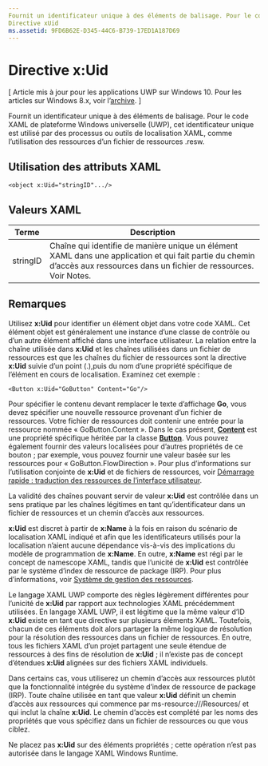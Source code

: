 ```yaml
---
Fournit un identificateur unique à des éléments de balisage. Pour le code XAML de plateforme Windows universelle (UWP), cet identificateur unique est utilisé par des processus ou outils de localisation XAML, comme l’utilisation des ressources d’un fichier de ressources .resw.
Directive xUid
ms.assetid: 9FD6B62E-D345-44C6-B739-17ED1A187D69
---
```


# Directive x:Uid

\[ Article mis à jour pour les applications UWP sur Windows 10. Pour les articles sur Windows 8.x, voir l’[archive](http://go.microsoft.com/fwlink/p/?linkid=619132). \]

Fournit un identificateur unique à des éléments de balisage. Pour le code XAML de plateforme Windows universelle (UWP), cet identificateur unique est utilisé par des processus ou outils de localisation XAML, comme l’utilisation des ressources d’un fichier de ressources .resw.

## Utilisation des attributs XAML

``` syntax
<object x:Uid="stringID".../>
```

## Valeurs XAML

| Terme | Description |
|------|-------------|
| stringID | Chaîne qui identifie de manière unique un élément XAML dans une application et qui fait partie du chemin d’accès aux ressources dans un fichier de ressources. Voir Notes.| 

## Remarques

Utilisez **x:Uid** pour identifier un élément objet dans votre code XAML. Cet élément objet est généralement une instance d’une classe de contrôle ou d’un autre élément affiché dans une interface utilisateur. La relation entre la chaîne utilisée dans **x:Uid** et les chaînes utilisées dans un fichier de ressources est que les chaînes du fichier de ressources sont la directive **x:Uid** suivie d’un point (.),puis du nom d’une propriété spécifique de l’élément en cours de localisation. Examinez cet exemple :

``` syntax
<Button x:Uid="GoButton" Content="Go"/>
```

Pour spécifier le contenu devant remplacer le texte d’affichage **Go**, vous devez spécifier une nouvelle ressource provenant d’un fichier de ressources. Votre fichier de ressources doit contenir une entrée pour la ressource nommée « GoButton.Content ». Dans le cas présent, [**Content**](https://msdn.microsoft.com/library/windows/apps/br209366) est une propriété spécifique héritée par la classe [**Button**](https://msdn.microsoft.com/library/windows/apps/br209265). Vous pouvez également fournir des valeurs localisées pour d’autres propriétés de ce bouton ; par exemple, vous pouvez fournir une valeur basée sur les ressources pour « GoButton.FlowDirection ». Pour plus d’informations sur l’utilisation conjointe de **x:Uid** et de fichiers de ressources, voir [Démarrage rapide : traduction des ressources de l’interface utilisateur](https://msdn.microsoft.com/library/windows/apps/xaml/hh965329).

La validité des chaînes pouvant servir de valeur **x:Uid** est contrôlée dans un sens pratique par les chaînes légitimes en tant qu’identificateur dans un fichier de ressources et un chemin d’accès aux ressources.

**x:Uid** est discret à partir de **x:Name** à la fois en raison du scénario de localisation XAML indiqué et afin que les identificateurs utilisés pour la localisation n’aient aucune dépendance vis-à-vis des implications du modèle de programmation de **x:Name**. En outre, **x:Name** est régi par le concept de namescope XAML, tandis que l’unicité de **x:Uid** est contrôlée par le système d’index de ressource de package (IRP). Pour plus d’informations, voir [Système de gestion des ressources](https://msdn.microsoft.com/library/windows/apps/jj552947).

Le langage XAML UWP comporte des règles légèrement différentes pour l’unicité de **x:Uid** par rapport aux technologies XAML précédemment utilisées. En langage XAML UWP, il est légitime que la même valeur d’ID **x:Uid** existe en tant que directive sur plusieurs éléments XAML. Toutefois, chacun de ces éléments doit alors partager la même logique de résolution pour la résolution des ressources dans un fichier de ressources. En outre, tous les fichiers XAML d’un projet partagent une seule étendue de ressources à des fins de résolution de **x:Uid** ; il n’existe pas de concept d’étendues **x:Uid** alignées sur des fichiers XAML individuels.

Dans certains cas, vous utiliserez un chemin d’accès aux ressources plutôt que la fonctionnalité intégrée du système d’index de ressource de package (IRP). Toute chaîne utilisée en tant que valeur **x:Uid** définit un chemin d’accès aux ressources qui commence par ms-resource:///Resources/ et qui inclut la chaîne **x:Uid**. Le chemin d’accès est complété par les noms des propriétés que vous spécifiez dans un fichier de ressources ou que vous ciblez.

Ne placez pas **x:Uid** sur des éléments propriétés ; cette opération n’est pas autorisée dans le langage XAML Windows Runtime.



<!--HONumber=Mar16_HO1-->


